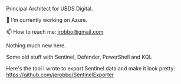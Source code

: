 Principal Architect for UBDS Digital.

🔭 I’m currently working on Azure.

📫 How to reach me: jrobbo@gmail.com

Nothing much new here.

Some old stuff with Sentinel, Defender, PowerShell and KQL

Here's the tool I wrote to export Sentinel data and make it look pretty: https://github.com/jerobbo/SentinelExporter

